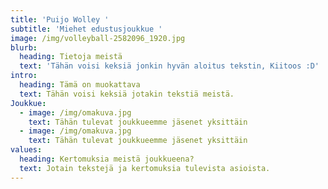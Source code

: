 ```yaml
---
title: 'Puijo Wolley '
subtitle: 'Miehet edustusjoukkue '
image: /img/volleyball-2582096_1920.jpg
blurb:
  heading: Tietoja meistä
  text: 'Tähän voisi keksiä jonkin hyvän aloitus tekstin, Kiitoos :D'
intro:
  heading: Tämä on muokattava
  text: Tähän voisi keksiä jotakin tekstiä meistä.
Joukkue:
  - image: /img/omakuva.jpg
    text: Tähän tulevat joukkueemme jäsenet yksittäin
  - image: /img/omakuva.jpg
    text: Tähän tulevat joukkueemme jäsenet yksittäin
values:
  heading: Kertomuksia meistä joukkueena?
  text: Jotain tekstejä ja kertomuksia tulevista asioista.
---
```


